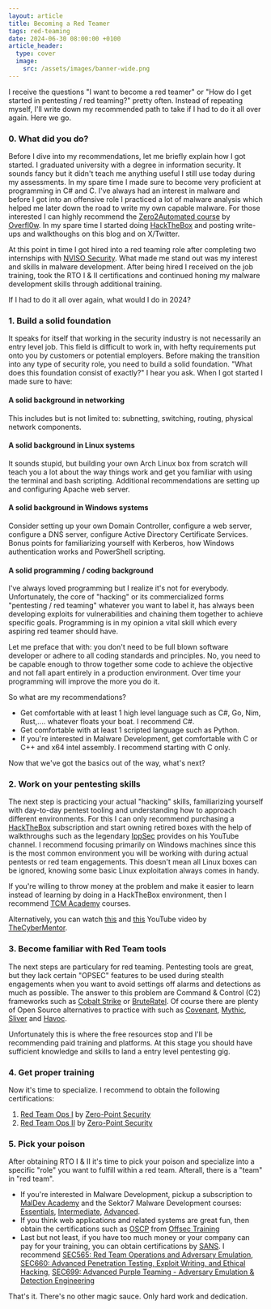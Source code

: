 ```yaml
---
layout: article
title: Becoming a Red Teamer
tags: red-teaming
date: 2024-06-30 08:00:00 +0100
article_header:
  type: cover
  image:
    src: /assets/images/banner-wide.png
---
```


I receive the questions "I want to become a red teamer" or "How do I get started in pentesting / red teaming?" pretty often. Instead of repeating myself, I'll write down my recommended path to take if I had to do it all over again. Here we go.

### 0. What did you do?

Before I dive into my recommendations, let me briefly explain how I got started. I graduated university with a degree in information security. It sounds fancy but it didn't teach me anything useful I still use today during my assessments. In my spare time I made sure to become very proficient at programming in C# and C. I've always had an interest in malware and before I got into an offensive role I practiced a lot of malware analysis which helped me later down the road to write my own capable malware. For those interested I can highly recommend the [Zero2Automated course](https://courses.zero2auto.com/) by [Overfl0w](https://x.com/0verfl0w_). In my spare time I started doing [HackTheBox](https://hackthebox.com) and posting write-ups and walkthoughs on this blog and on X/Twitter.

At this point in time I got hired into a red teaming role after completing two internships with [NVISO Security](https://nviso.eu). What made me stand out was my interest and skills in malware development. After being hired I received on the job training, took the RTO I & II certifications and continued honing my malware development skills through additional training.

If I had to do it all over again, what would I do in 2024?

### 1. Build a solid foundation

It speaks for itself that working in the security industry is not necessarily an entry level job. This field is difficult to work in, with hefty requirements put onto you by customers or potential employers. Before making the transition into any type of security role, you need to build a solid foundation. "What does this foundation consist of exactly?" I hear you ask. When I got started I made sure to have:

#### A solid background in networking

This includes but is not limited to: subnetting, switching, routing, physical network components.

#### A solid background in Linux systems

It sounds stupid, but building your own Arch Linux box from scratch will teach you a lot about the way things work and get you familiar with using the terminal and bash scripting. Additional recommendations are setting up and configuring Apache web server.

#### A solid background in Windows systems

Consider setting up your own Domain Controller, configure a web server, configure a DNS server, configure Active Directory Certificate Services. Bonus points for familiarizing yourself with Kerberos, how Windows authentication works and PowerShell scripting.

#### A solid programming / coding background

I've always loved programming but I realize it's not for everybody. Unfortunately, the core of "hacking" or its commercialized forms "pentesting / red teaming" whatever you want to label it, has always been developing exploits for vulnerabilities and chaining them together to achieve specific goals. Programming is in my opinion a vital skill which every aspiring red teamer should have.

Let me preface that with: you don't need to be full blown software developer or adhere to all coding standards and principles. No, you need to be capable enough to throw together some code to achieve the objective and not fall apart entirely in a production environment. Over time your programming will improve the more you do it.

So what are my recommendations?

* Get comfortable with at least 1 high level language such as C#, Go, Nim, Rust,.... whatever floats your boat. I recommend C#.
* Get comfortable with at least 1 scripted language such as Python.
* If you're interested in Malware Development, get comfortable with C or C++ and x64 intel assembly. I recommend starting with C only.

Now that we've got the basics out of the way, what's next?

### 2. Work on your pentesting skills

The next step is practicing your actual "hacking" skills, familiarizing yourself with day-to-day pentest tooling and understanding how to approach different environments. For this I can only recommend purchasing a [HackTheBox](https://hackthebox.com) subscription and start owning retired boxes with the help of walkthroughs such as the legendary [IppSec](https://www.youtube.com/@ippsec) provides on his YouTube channel. I recommend focusing primarily on Windows machines since this is the most common environment you will be working with during actual pentests or red team engagements. This doesn't mean all Linux boxes can be ignored, knowing some basic Linux exploitation always comes in handy.

If you're willing to throw money at the problem and make it easier to learn instead of learning by doing in a HackTheBox environment, then I recommend [TCM Academy](https://academy.tcm-sec.com/) courses.

Alternatively, you can watch [this](https://www.youtube.com/watch?v=3FNYvj2U0HM) and [this](https://www.youtube.com/watch?v=sH4JCwjybGs) YouTube video by [TheCyberMentor](https://x.com/thecybermentor).

### 3. Become familiar with Red Team tools

The next steps are particulary for red teaming. Pentesting tools are great, but they lack certain "OPSEC" features to be used during stealth engagements when you want to avoid settings off alarms and detections as much as possible. The answer to this problem are Command & Control (C2) frameworks such as [Cobalt Strike](https://www.cobaltstrike.com/) or [BruteRatel](https://bruteratel.com/). Of course there are plenty of Open Source alternatives to practice with such as [Covenant](https://github.com/cobbr/Covenant), [Mythic](https://github.com/its-a-feature/Mythic), [Sliver](https://github.com/BishopFox/sliver) and [Havoc](https://github.com/HavocFramework/Havoc).

Unfortunately this is where the free resources stop and I'll be recommending paid training and platforms. At this stage you should have sufficient knowledge and skills to land a entry level pentesting gig.

### 4. Get proper training

Now it's time to specialize. I recommend to obtain the following certifications:

1. [Red Team Ops I](https://training.zeropointsecurity.co.uk/courses/red-team-ops) by [Zero-Point Security](https://x.com/zeropointsecltd)
2. [Red Team Ops II](https://training.zeropointsecurity.co.uk/courses/red-team-ops-ii) by [Zero-Point Security](https://x.com/zeropointsecltd)

### 5. Pick your poison

After obtaining RTO I & II it's time to pick your poison and specialize into a specific "role" you want to fulfill within a red team. Afterall, there is a "team" in "red team".

* If you're interested in Malware Development, pickup a subscription to [MalDev Academy](https://maldevacademy.com/) and the Sektor7 Malware Development courses: [Essentials](https://institute.sektor7.net/red-team-operator-malware-development-essentials), [Intermediate](https://institute.sektor7.net/rto-maldev-intermediate), [Advanced](https://institute.sektor7.net/rto-maldev-adv1).
* If you think web applications and related systems are great fun, then obtain the certifications such as [OSCP](https://www.offsec.com/courses/pen-200/) from [Offsec Training](https://www.offsec.com/courses-and-certifications/)
* Last but not least, if you have too much money or your company can pay for your training, you can obtain certifications by [SANS](https://www.sans.org/offensive-operations/). I recommend [SEC565: Red Team Operations and Adversary Emulation](https://www.sans.org/cyber-security-courses/red-team-operations-adversary-emulation/), [SEC660: Advanced Penetration Testing, Exploit Writing, and Ethical Hacking](https://www.sans.org/cyber-security-courses/advanced-penetration-testing-exploits-ethical-hacking/), [SEC699: Advanced Purple Teaming - Adversary Emulation & Detection Engineering](https://www.sans.org/cyber-security-courses/purple-team-tactics-adversary-emulation/)

That's it. There's no other magic sauce. Only hard work and dedication.